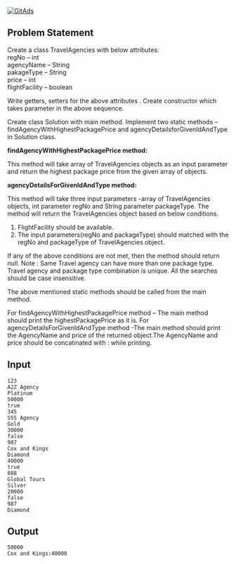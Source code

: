 <a href="https://tracking.gitads.io/?repo=Java-Solutions-TCS-Xplore-Proctored-Assessment"> <img src="https://images.gitads.io/Java-Solutions-TCS-Xplore-Proctored-Assessment" alt="GitAds"/> </a>

## Problem Statement

Create a class TravelAgencies with below attributes:\
regNo – int\
agencyName – String\
pakageType – String\
price – int\
flightFacility – boolean

Write getters, setters for the above attributes . Create constructor which takes parameter in the above sequence.

Create class Solution with main method. Implement two static methods – findAgencyWithHighestPackagePrice and agencyDetailsforGivenIdAndType in Solution class.

**findAgencyWithHighestPackagePrice method:**

This method will take array of TravelAgencies objects as an input parameter and return the highest package price from the given array of objects.

**agencyDetailsForGivenldAndType method:**

This method will take three input parameters -array of TravelAgencies objects, int parameter regNo and String parameter packageType. The method will return the TravelAgencies object based on below conditions.

1. FlightFacility should be available.
2. The input parameters(regNo and packageType) should matched with the regNo and packageType of TravelAgencies object.

If any of the above conditions are not met, then the method should return null.
Note : Same Travel agency can have more than one package type. Travel agency and package type combination is unique. All the searches should be case insensitive.

The above mentioned static methods should be called from the main method.

For findAgencyWithHighestPackagePrice method – The main method should print the highestPackagePrice as it is.
For agencyDetailsForGivenldAndType method -The main method should print the AgencyName and price of the returned object.The AgencyName and price should be concatinated with : while printing.

## Input

    123
    A2Z Agency
    Platinum
    50000
    true
    345
    SSS Agency
    Gold
    30000
    false
    987
    Cox and Kings
    Diamond
    40000
    true
    888
    Global Tours
    Silver
    20000
    false
    987
    Diamond

## Output

    50000
    Cox and Kings:40000
